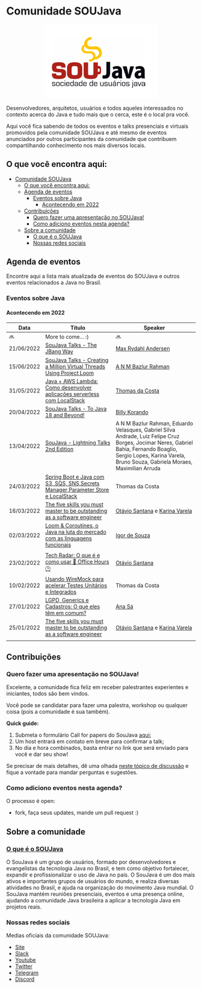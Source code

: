# Comunidade SOUJava

<p align="center">
    <img src="assets/logo/soujava.png" width="300px" alt="SouJava Logo">
</p>

Desenvolvedores, arquitetos, usuários e todos aqueles interessados no contexto acerca do Java e tudo mais que o cerca, este é o local pra você.

Aqui você fica sabendo de todos os eventos e talks presenciais e virtuais promovidos pela comunidade SOUJava e até mesmo de eventos anunciados por outros participantes da comunidade que contribuem compartilhando conhecimento nos mais diversos locais.

## O que você encontra aqui:
- [Comunidade SOUJava](#comunidade-soujava)
  - [O que você encontra aqui:](#o-que-você-encontra-aqui)
  - [Agenda de eventos](#agenda-de-eventos)
    - [Eventos sobre Java](#eventos-sobre-java)
      - [Acontecendo em 2022](#acontecendo-em-2022)
  - [Contribuições](#contribuições)
    - [Quero fazer uma apresentação no SOUJava!](#quero-fazer-uma-apresentação-no-soujava)
    - [Como adiciono eventos nesta agenda?](#como-adiciono-eventos-nesta-agenda)
  - [Sobre a comunidade](#sobre-a-comunidade)
    - [O que é o SOUJava](#o-que-é-o-soujava)
    - [Nossas redes sociais](#nossas-redes-sociais)

## Agenda de eventos

Encontre aqui a lista mais atualizada de eventos do SOUJava e outros eventos relacionados a Java no Brasil. 

### Eventos sobre Java

#### Acontecendo em 2022

| Data      | Título        | Speaker |
| ----------- | ----------- | ----------- |
| :soon: | More to come... :)  | :soon: |
|21/06/2022| [SouJava Talks - The JBang Way](https://www.meetup.com/SouJava/events/286381801/)  | [Max Rydahl Andersen](https://twitter.com/maxandersen) |
|15/06/2022| [SouJava Talks - Creating a Million Virtual Threads Using Project Loom](https://www.meetup.com/SouJava/events/286013245/)  | [A N M Bazlur Rahman](https://twitter.com/bazlur_rahman) |
|31/05/2022| [Java + AWS Lambda: Como desenvolver aplicações serverless com LocalStack](https://www.meetup.com/SouJava/events/285955559/)  | [Thomas da Costa](https://www.linkedin.com/in/thomasdacosta/) |
|20/04/2022| [SouJava Talks - To Java 18 and Beyond!](https://www.meetup.com/pt-BR/SouJava/events/285164398/)| [Billy Korando](https://twitter.com/BillyKorando)
| 13/04/2022| [SouJava - Lightning Talks 2nd Edition](https://www.meetup.com/pt-BR/SouJava/events/284619852/) | A N M Bazlur Rahman, Eduardo Velasques, Gabriel Silva Andrade, Luiz Felipe Cruz Borges, Jocimar Neres, Gabriel Bahia, Fernando Boaglio, Sergio Lopes, Karina Varela, Bruno Souza, Gabriela Moraes, Maximilian Arruda
|24/03/2022 | [Spring Boot e Java com S3, SQS, SNS,Secrets Manager,Parameter Store e LocalStack](https://www.meetup.com/pt-BR/SouJava/events/284361473/) | Thomas da Costa
| 16/03/2022 | [The five skills you must master to be outstanding as a software engineer](https://www.meetup.com/pt-BR/SouJava/events/284592154/)| [Otávio Santana](https://twitter.com/otaviojava) e [Karina Varela](https://twitter.com/kvarel4)
|02/03/2022 | [Loom & Coroutines, o Java na luta do mercado com as linguagens funcionais](https://www.meetup.com/pt-BR/SouJava/events/284044852/)| [Igor de Souza](https://t.me/igfasouza)
| | |
|23/02/2022 | [Tech Radar: O que é e como usar  🏢 Office Hours 🕑](https://www.meetup.com/pt-BR/SouJava/events/284200543/)| [Otávio Santana](https://twitter.com/otaviojava)
| 10/02/2022 |[Usando WireMock para acelerar Testes Unitários e Integrados](https://www.meetup.com/pt-BR/SouJava/events/283531417/) |  Thomas da Costa
|27/01/2022 | [LGPD, Generics e Cadastros: O que eles têm em comum?](https://www.meetup.com/pt-BR/SouJava/events/283370206/) | [Ana Sá](https://www.linkedin.com/in/anna-s%C3%A1-21449667/)
| 25/01/2022   | [The five skills you must master to be outstanding as a software engineer](https://www.meetup.com/pt-BR/SouJava/events/283467757/) | [Otávio Santana](https://twitter.com/otaviojava) e [Karina Varela](https://twitter.com/kvarel4) |
||| 

## Contribuições

### Quero fazer uma apresentação no SOUJava!

Excelente, a comunidade fica feliz em receber palestrantes experientes e iniciantes, todos são bem vindos.

Você pode se candidatar para fazer uma palestra, workshop ou qualquer coisa (pois a comunidade é sua também).

**Quick guide:**
1. Submeta o formulário Call for papers do SouJava [aqui](https://docs.google.com/forms/d/e/1FAIpQLSdLEyQH6ztAAQ2-lclaeBMymwWtA_Yx0lkiF6gPZyYSTNZXjw/viewform);
2. Um host entrará em contato em breve para confirmar a talk;
3. No dia e hora combinados, basta entrar no link que será enviado para você e dar seu show!

Se precisar de mais detalhes, dê uma olhada [neste tópico de discussão](https://github.com/soujava/comunidade/discussions/1) e fique a vontade para mandar perguntas e sugestões.

### Como adiciono eventos nesta agenda?

O processo é open: 
- fork, faça seus updates, mande um pull request :)

## Sobre a comunidade

### [O que é o SOUJava](#whatis)

O SouJava é um grupo de usuários, formado por desenvolvedores e evangelistas da tecnologia Java no Brasil, e tem como objetivo fortalecer, expandir e profissionalizar o uso de Java no país. O SouJava é um dos mais ativos e importantes grupos de usuários do mundo, e realiza diversas atividades no Brasil, e ajuda na organização do movimento Java mundial. O SouJava mantém reuniões presenciais, eventos e uma presença online, ajudando a comunidade Java brasileira a aplicar a tecnologia Java em projetos reais.

### Nossas redes sociais

Medias oficiais da comunidade SOUJava:
- [Site](http://SouJava.org.br)
- [Slack](http://javadevbr.herokuapp.com/)
- [Youtube](https://youtube.com/soujava)
- [Twitter](https://twitter.com/soujava)
- [Telegram](https://t.me/soujavabr)
- [Discord](https://discord.gg/dnGCCjTfys)
